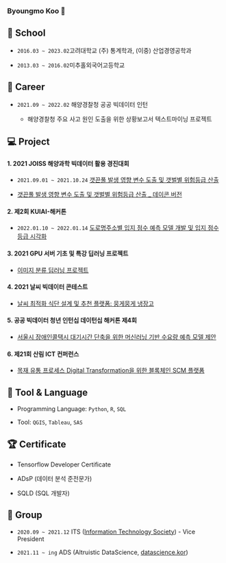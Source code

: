 ### Byoungmo Koo 👋

<!--
**Koo-BM/Koo-BM** is a ✨ _special_ ✨ repository because its `README.md` (this file) appears on your GitHub profile.

Here are some ideas to get you started:

- 🔭 I’m currently working on ...
- 🌱 I’m currently learning ...
- 👯 I’m looking to collaborate on ...
- 🤔 I’m looking for help with ...
- 💬 Ask me about ...
- 📫 How to reach me: ...
- 😄 Pronouns: ...
- ⚡ Fun fact: ...
-->

<h2>📌 School</h2>

- `2016.03 ~ 2023.02`고려대학교 (주) 통계학과, (이중) 산업경영공학과

- `2013.03 ~ 2016.02`미추홀외국어고등학교

<h2>👊 Career</h2>

- `2021.09 ~ 2022.02` 해양경찰청 공공 빅데이터 인턴

  + 해양경찰청 주요 사고 원인 도출을 위한 상황보고서 텍스트마이닝 프로젝트
  
<h2>💻 Project</h2>

#### 1. 2021 JOISS 해양과학 빅데이터 활용 경진대회

- `2021.09.01 ~ 2021.10.24` [갯끈풀 발생 영향 변수 도출 및 갯벌별 위험등급 산출](https://github.com/Koo-BM/DACON-JOISS)

- [갯끈풀 발생 영향 변수 도출 및 갯벌별 위험등급 산출 _ 데이콘 버전](https://dacon.io/competitions/official/235793/codeshare/3664?page=1&dtype=recent)

#### 2. 제2회 KUIAI-해커톤

- `2022.01.10 ~ 2022.01.14` [도로명주소별 입지 점수 예측 모델 개발 및 입지 점수 등급 시각화](https://github.com/Koo-BM/KUIAI)

#### 3. 2021 GPU 서버 기초 및 특강 딥러닝 프로젝트

- [이미지 분류 딥러닝 프로젝트](https://github.com/Koo-BM/GPU_DL)

#### 4. 2021 날씨 빅데이터 콘테스트

- [날씨 최적화 식단 설계 및 추천 플랫폼: 뭉게뭉게 냉장고](https://github.com/Koo-BM/weather_contest)

#### 5. 공공 빅데이터 청년 인턴십 데이턴십 해커톤 제4회

- [서울시 장애인콜택시 대기시간 단축을 위한 머신러닝 기반 수요량 예측 모델 제안](https://github.com/Koo-BM/Gongbig_Hackathon)

#### 6. 제21회 산림 ICT 컨퍼런스
- [목재 유통 프로세스 Digital Transformation을 위한 블록체인 SCM 플랫폼](https://github.com/Koo-BM/Forest_ICT)

<h2>🔨 Tool & Language</h2>

- Programming Language: `Python`, `R`, `SQL`

- Tool: `QGIS`, `Tableau`, `SAS`

<h2>🏆 Certificate</h2>

- Tensorflow Developer Certificate

- ADsP (데이터 분석 준전문가)

- SQLD (SQL 개발자)

<h2>👯 Group</h2>

- `2020.09 ~ 2021.12` ITS ([Information Technology Society](https://www.instagram.com/kuits_/)) - Vice President

- `2021.11 ~ ing` ADS (Altruistic DataScience, [datascience.kor](https://www.instagram.com/datascience.kor/))
